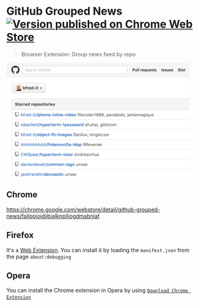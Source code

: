# GitHub Grouped News [![Version published on Chrome Web Store](https://img.shields.io/chrome-web-store/v/failppjoidijbialknplliogdmabniaf.svg)](https://chrome.google.com/webstore/detail/github-grouped-news/failppjoidijbialknplliogdmabniaf)

> Browser Extension: Group news feed by repo

<img src="screenshot.png" width="480px" alt="Screenshot">

## Chrome

https://chrome.google.com/webstore/detail/github-grouped-news/failppjoidijbialknplliogdmabniaf

## Firefox

It's a [Web Extension](http://arewewebextensionsyet.com/). You can install it by loading the `manifest.json` from the page `about:debugging`

## Opera

You can install the Chrome extension in Opera by using [`Download Chrome Extension`](https://addons.opera.com/en/extensions/details/download-chrome-extension-9/?display=en)

